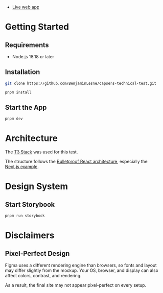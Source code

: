- [Live web app](https://capsens-technical-test.vercel.app/)

# Getting Started

## Requirements

- Node.js 18.18 or later

## Installation

```bash
git clone https://github.com/BenjaminLesne/capsens-technical-test.git
```

```bash
pnpm install
```

## Start the App

```bash
pnpm dev
```

# Architecture

The [T3 Stack](https://create.t3.gg/) was used for this test.

The structure follows the [Bulletproof React architecture](https://github.com/alan2207/bulletproof-react/tree/master), especially the [Next.js example](https://github.com/alan2207/bulletproof-react/blob/master/apps/nextjs-app/README.md).

# Design System

## Start Storybook

```bash
pnpm run storybook
```

# Disclaimers

## Pixel-Perfect Design

Figma uses a different rendering engine than browsers, so fonts and layout may differ slightly from the mockup. Your OS, browser, and display can also affect colors, contrast, and rendering.

As a result, the final site may not appear pixel-perfect on every setup.
